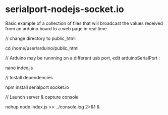serialport-nodejs-socket.io
===========================

Basic example of a collection of files that will broadcast the values received from an arduino board to a web page in real time.

// change directory to public_html

cd /home/user/arduino/public_html

// Arduino may be runnning on a different usb port, edit arduinoSerialPort :

nano index.js

// Install dependencies

npm install serialport socket.io

// Launch server & capture console

nohup node index.js >> ../console.log 2>&1 &
